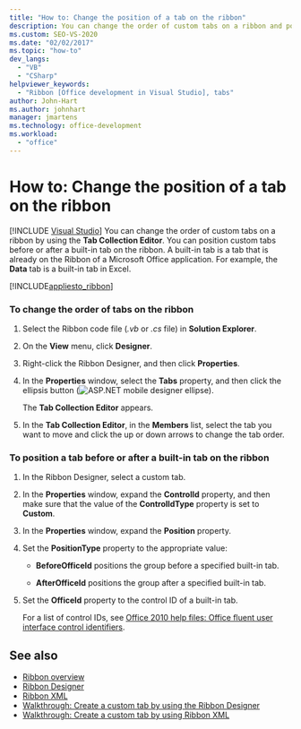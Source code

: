 ```yaml
---
title: "How to: Change the position of a tab on the ribbon"
description: You can change the order of custom tabs on a ribbon and position custom tabs before or after a built-in tab on the ribbon by using the Tab Collection Editor.
ms.custom: SEO-VS-2020
ms.date: "02/02/2017"
ms.topic: "how-to"
dev_langs:
  - "VB"
  - "CSharp"
helpviewer_keywords:
  - "Ribbon [Office development in Visual Studio], tabs"
author: John-Hart
ms.author: johnhart
manager: jmartens
ms.technology: office-development
ms.workload:
  - "office"
---
```

# How to: Change the position of a tab on the ribbon

 [!INCLUDE [Visual Studio](~/includes/applies-to-version/vs-not-mac.md)]
  You can change the order of custom tabs on a ribbon by using the **Tab Collection Editor**. You can position custom tabs before or after a built-in tab on the ribbon. A built-in tab is a tab that is already on the Ribbon of a Microsoft Office application. For example, the **Data** tab is a built-in tab in Excel.

 [!INCLUDE[appliesto_ribbon](../vsto/includes/appliesto-ribbon-md.md)]

### To change the order of tabs on the ribbon

1. Select the Ribbon code file (*.vb* or *.cs* file) in **Solution Explorer**.

2. On the **View** menu, click **Designer**.

3. Right-click the Ribbon Designer, and then click **Properties**.

4. In the **Properties** window, select the **Tabs** property, and then click the ellipsis button (![ASP.NET mobile designer ellipse](../sharepoint/media/mwellipsis.gif "ASP.NET Mobile Designer ellipse")).

     The **Tab Collection Editor** appears.

5. In the **Tab Collection Editor**, in the **Members** list, select the tab you want to move and click the up or down arrows to change the tab order.

### To position a tab before or after a built-in tab on the ribbon

1. In the Ribbon Designer, select a custom tab.

2. In the **Properties** window, expand the **ControlId** property, and then make sure that the value of the **ControlIdType** property is set to **Custom**.

3. In the **Properties** window, expand the **Position** property.

4. Set the **PositionType** property to the appropriate value:

    - **BeforeOfficeId** positions the group before a specified built-in tab.

    - **AfterOfficeId** positions the group after a specified built-in tab.

5. Set the **OfficeId** property to the control ID of a built-in tab.

     For a list of control IDs, see [Office 2010 help files: Office fluent user interface control identifiers](https://www.microsoft.com/download/details.aspx?id=50745).

## See also
- [Ribbon overview](../vsto/ribbon-overview.md)
- [Ribbon Designer](../vsto/ribbon-designer.md)
- [Ribbon XML](../vsto/ribbon-xml.md)
- [Walkthrough: Create a custom tab by using the Ribbon Designer](../vsto/walkthrough-creating-a-custom-tab-by-using-the-ribbon-designer.md)
- [Walkthrough: Create a custom tab by using Ribbon XML](../vsto/walkthrough-creating-a-custom-tab-by-using-ribbon-xml.md)
